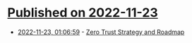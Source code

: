 # [Published on 2022-11-23](index.md)

* [2022-11-23, 01:06:59](https://news.ycombinator.com/item?id=33713765) - [Zero Trust Strategy and Roadmap](https://www.defense.gov/News/Releases/Release/Article/3225919/department-of-defense-releases-zero-trust-strategy-and-roadmap/)
